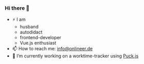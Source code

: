 ### Hi there 👋
- ⚡ I am
  - husband
  - autodidact
  - frontend-developer
  - Vue.js enthusiast
- 📫 How to reach me: info@onlineer.de
- 🔭 I’m currently working on a worktime-tracker using [Puck.js](https://www.puck-js.com)

<!--
**deepDiverPaul/deepDiverPaul** is a ✨ _special_ ✨ repository because its `README.md` (this file) appears on your GitHub profile.

Here are some ideas to get you started:

- 🔭 I’m currently working on ...
- 🌱 I’m currently learning ...
- 👯 I’m looking to collaborate on ...
- 🤔 I’m looking for help with ...
- 💬 Ask me about ...
- 📫 How to reach me: ...
- 😄 Pronouns: ...
- ⚡ Fun fact: ...
-->
